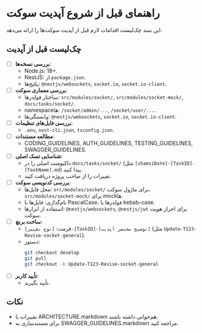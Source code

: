 # راهنمای قبل از شروع آپدیت سوکت

این سند چک‌لیست اقدامات لازم قبل از آپدیت سوکت‌ها را ارائه می‌دهد.

## چک‌لیست قبل از آپدیت
- [ ] **بررسی نسخه‌ها**:
  - Node.js: 18+.
  - NestJS: از `package.json`.
  - پکیج‌ها: `@nestjs/websockets`, `socket.io`, `socket.io-client`.
- [ ] **بررسی معماری سوکت**:
  - ساختار فولدرها: `src/modules/socket/`, `src/modules/socket-mock/`, `docs/tasks/socket/`.
  - namespaceها: `/socket/admin/...`, `/socket/user/...`.
  - وابستگی‌ها: `@nestjs/websockets`, `socket.io`, `socket.io-client`.
- [ ] **بررسی فایل‌های تنظیمات**:
  - `.env`, `nest-cli.json`, `tsconfig.json`.
- [ ] **مطالعه مستندات**:
  - CODING_GUIDELINES, AUTH_GUIDELINES, TESTING_GUIDELINES, SWAGGER_GUIDELINES.
- [ ] **شناسایی تسک اصلی**:
  - داکیومنت اصلی را در `docs/tasks/socket/` (مثل `[shamsiDate]-[TaskID]-[TaskName].md`) پیدا کنید.
  - تغییرات را از صاحب پروژه دریافت کنید.
- [ ] **بررسی کدنویسی سوکت**:
  - محل فایل‌ها: `src/modules/socket/` برای ماژول سوکت، `src/modules/socket-mock/` برای mockها.
  - نام‌گذاری: فایل‌ها با PascalCase، فولدرها با kebab-case.
  - استفاده از ابزارها: `@nestjs/websockets`, `@nestjs/jwt` برای احراز هویت سوکت.
- [ ] **ساخت برنچ**:
  - فرمت: `[نوع تغییر]-[TaskID]-[توضیح مختصر آپدیت]` (مثل `Update-T123-Revise-socket-general`).
  - دستور:
    ```bash
    git checkout develop
    git pull
    git checkout -b Update-T123-Revise-socket-general
    ```
- [ ] **تأیید کاربر**:
  - تأیید بگیرید.

## نکات
- تغییرات با ARCHITECTURE.markdown هم‌خوانی داشته باشند.
- برای مستندسازی به SWAGGER_GUIDELINES.markdown مراجعه کنید.